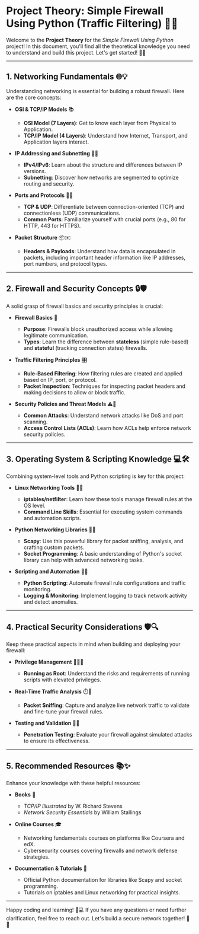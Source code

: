 # Project Theory: Simple Firewall Using Python (Traffic Filtering) 🚀🔥

Welcome to the **Project Theory** for the *Simple Firewall Using Python* project! In this document, you'll find all the theoretical knowledge you need to understand and build this project. Let's get started! 🎉🤓

---

## 1. Networking Fundamentals 🌐💡

Understanding networking is essential for building a robust firewall. Here are the core concepts:

- **OSI & TCP/IP Models** 📚  
  - **OSI Model (7 Layers)**: Get to know each layer from Physical to Application.  
  - **TCP/IP Model (4 Layers)**: Understand how Internet, Transport, and Application layers interact.

- **IP Addressing and Subnetting** 🔢📡  
  - **IPv4/IPv6**: Learn about the structure and differences between IP versions.  
  - **Subnetting**: Discover how networks are segmented to optimize routing and security.

- **Ports and Protocols** 🚪🔌  
  - **TCP & UDP**: Differentiate between connection-oriented (TCP) and connectionless (UDP) communications.  
  - **Common Ports**: Familiarize yourself with crucial ports (e.g., 80 for HTTP, 443 for HTTPS).

- **Packet Structure** 📦✉️  
  - **Headers & Payloads**: Understand how data is encapsulated in packets, including important header information like IP addresses, port numbers, and protocol types.

---

## 2. Firewall and Security Concepts 🔒🛡️

A solid grasp of firewall basics and security principles is crucial:

- **Firewall Basics** 🚧  
  - **Purpose**: Firewalls block unauthorized access while allowing legitimate communication.  
  - **Types**: Learn the difference between **stateless** (simple rule-based) and **stateful** (tracking connection states) firewalls.

- **Traffic Filtering Principles** 🎛️  
  - **Rule-Based Filtering**: How filtering rules are created and applied based on IP, port, or protocol.  
  - **Packet Inspection**: Techniques for inspecting packet headers and making decisions to allow or block traffic.

- **Security Policies and Threat Models** ⚠️👾  
  - **Common Attacks**: Understand network attacks like DoS and port scanning.  
  - **Access Control Lists (ACLs)**: Learn how ACLs help enforce network security policies.

---

## 3. Operating System & Scripting Knowledge 💻🛠️

Combining system-level tools and Python scripting is key for this project:

- **Linux Networking Tools** 🐧🔧  
  - **iptables/netfilter**: Learn how these tools manage firewall rules at the OS level.  
  - **Command Line Skills**: Essential for executing system commands and automation scripts.

- **Python Networking Libraries** 🐍📡  
  - **Scapy**: Use this powerful library for packet sniffing, analysis, and crafting custom packets.  
  - **Socket Programming**: A basic understanding of Python's socket library can help with advanced networking tasks.

- **Scripting and Automation** 🤖📜  
  - **Python Scripting**: Automate firewall rule configurations and traffic monitoring.  
  - **Logging & Monitoring**: Implement logging to track network activity and detect anomalies.

---

## 4. Practical Security Considerations 🛡️🔍

Keep these practical aspects in mind when building and deploying your firewall:

- **Privilege Management** 👮‍♂️🔑  
  - **Running as Root**: Understand the risks and requirements of running scripts with elevated privileges.

- **Real-Time Traffic Analysis** ⏱️👀  
  - **Packet Sniffing**: Capture and analyze live network traffic to validate and fine-tune your firewall rules.

- **Testing and Validation** 🧪✅  
  - **Penetration Testing**: Evaluate your firewall against simulated attacks to ensure its effectiveness.

---

## 5. Recommended Resources 📚✨

Enhance your knowledge with these helpful resources:

- **Books** 📖  
  - *TCP/IP Illustrated* by W. Richard Stevens  
  - *Network Security Essentials* by William Stallings

- **Online Courses** 🎓  
  - Networking fundamentals courses on platforms like Coursera and edX.  
  - Cybersecurity courses covering firewalls and network defense strategies.

- **Documentation & Tutorials** 🌟  
  - Official Python documentation for libraries like Scapy and socket programming.  
  - Tutorials on iptables and Linux networking for practical insights.

---

Happy coding and learning! 🚀💻 If you have any questions or need further clarification, feel free to reach out. Let's build a secure network together! 🤝🔐
